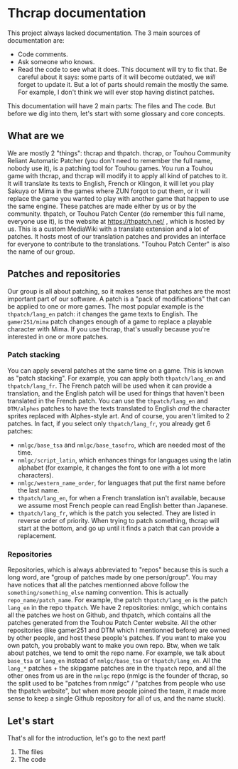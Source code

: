 # Thcrap documentation

This project always lacked documentation. The 3 main sources of documentation are:
- Code comments.
- Ask someone who knows.
- Read the code to see what it does.
This document will try to fix that. Be careful about it says: some parts of it will become outdated, we _will_ forget to update it. But a lot of parts should remain the mostly the same. For example, I don't think we will ever stop having distinct patches.

This documentation will have 2 main parts: The files and The code. But before we dig into them, let's start with some glossary and core concepts.

## What are we
We are mostly 2 "things": thcrap and thpatch. 
thcrap, or Touhou Community Reliant Automatic Patcher (you don't need to remember the full name, nobody use it), is a patching tool for Touhou games. You run a Touhou game with thcrap, and thcrap will modify it to apply all kind of patches to it. It will translate its texts to English, French or Klingon, it will let you play Sakuya or Mima in the games where ZUN forgot to put them, or it will replace the game you wanted to play with another game that happen to use the same engine. These patches are made either by us or by the community. 
thpatch, or Touhou Patch Center (do remember this full name, everyone use it), is the website at https://thpatch.net/ , which is hosted by us. This is a custom MediaWiki with a translate extension and a lot of patches. It hosts most of our translation patches and provides an interface for everyone to contribute to the translations. "Touhou Patch Center" is also the name of our group.

## Patches and repositories
Our group is all about patching, so it makes sense that patches are the most important part of our software. 
A patch is a "pack of modifications" that can be applied to one or more games. The most popular example is the `thpatch/lang_en` patch: it changes the game texts to English. The `gamer251/mima` patch changes enough of a game to replace a playable character with Mima. If you use thcrap, that's usually because you're interested in one or more patches. 

### Patch stacking
You can apply several patches at the same time on a game. This is known as "patch stacking". For example, you can apply both `thpatch/lang_en` and `thpatch/lang_fr`. The French patch will be used when it can provide a translation, and the English patch will be used for things that haven't been translated in the French patch. You can use the `thpatch/lang_en` and `DTM/alphes` patches to have the texts translated to English *and* the character sprites replaced with Alphes-style art. And of course, you aren't limited to 2 patches. 
In fact, if you select only `thpatch/lang_fr`, you already get 6 patches:
- `nmlgc/base_tsa` and `nmlgc/base_tasofro`, which are needed most of the time.
- `nmlgc/script_latin`, which enhances things for languages using the latin alphabet (for example, it changes the font to one with a lot more characters).
- `nmlgc/western_name_order`, for languages that put the first name before the last name.
- `thpatch/lang_en`, for when a French translation isn't available, because we assume most French people can read English better than Japanese.
- `thpatch/lang_fr`, which is the patch you selected.
They are listed in reverse order of priority. When trying to patch something, thcrap will start at the bottom, and go up until it finds a patch that can provide a replacement.

### Repositories
Repositories, which is always abbreviated to "repos" because this is such a long word, are "group of patches made by one person/group". You may have notices that all the patches mentionned above follow the `something/something_else` naming convention. This is actually `repo_name/patch_name`. For example, the patch `thpatch/lang_en` is the patch `lang_en` in the repo `thpatch`. 
We have 2 repositories: nmlgc, which contains all the patches we host on Github, and thpatch, which contains all the patches generated from the Touhou Patch Center website. All the other repositories (like gamer251 and DTM which I mentionned before) are owned by other people, and host these people's patches. If you want to make you own patch, you probably want to make you own repo. 
Btw, when we talk about patches, we tend to omit the repo name. For example, we talk about `base_tsa` or `lang_en` instead of `nmlgc/base_tsa` or `thpatch/lang_en`. All the `lang_*` patches + the skipgame patches are in the `thpatch` repo, and all the other ones from us are in the `nmlgc` repo (nmlgc is the founder of thcrap, so the split used to be "patches from nmlgc" / "patches from people who use the thpatch website", but when more people joined the team, it made more sense to keep a single Github repository for all of us, and the name stuck).

## Let's start
That's all for the introduction, let's go to the next part!
1. The files
2. The code
